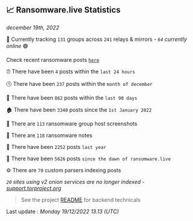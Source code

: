
## 📈 Ransomware.live Statistics
_december 19th, 2022_

🔎 Currently tracking `131` groups across `241` relays & mirrors - _`64` currently online_ 🟢

Check recent ransomware posts [`here`](recentposts.md)


⏰ There have been `4` posts within the `last 24 hours`

🕓 There have been `237` posts within the `month of december`

📅 There have been `862` posts within the `last 90 days`

🏚 There have been `3340` posts since the `1st January 2022`

📸 There are `113` ransomware group host screenshots

📝 There are `118` ransomware notes

🚀 There have been `2252` posts `last year`

🐣 There have been `5626` posts `since the dawn of ransomware.live`

⚙️ There are `70` custom parsers indexing posts

_`20` sites using v2 onion services are no longer indexed - [support.torproject.org](https://support.torproject.org/onionservices/v2-deprecation/)_

> See the project [README](https://github.com/jmousqueton/ransomwatch#readme) for backend technicals



Last update : _Monday 19/12/2022 13.13 (UTC)_

